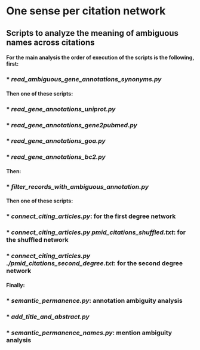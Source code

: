 # One sense per citation network

## Scripts to analyze the meaning of ambiguous names across citations

#### For the main analysis the order of execution of the scripts is the following, first:

### * *read_ambiguous_gene_annotations_synonyms.py*

#### Then one of these scripts:

### * *read_gene_annotations_uniprot.py*
### * *read_gene_annotations_gene2pubmed.py*
### * *read_gene_annotations_goa.py*
### * *read_gene_annotations_bc2.py*

#### Then:

### * *filter_records_with_ambiguous_annotation.py*

#### Then one of these scripts:

### * *connect_citing_articles.py*: for the first degree network
### * *connect_citing_articles.py pmid_citations_shuffled.txt*: for the shuffled network
### * *connect_citing_articles.py ./pmid_citations_second_degree.txt*: for the second degree network

#### Finally:

### * *semantic_permanence.py*: annotation ambiguity analysis

### * *add_title_and_abstract.py*

### * *semantic_permanence_names.py*: mention ambiguity analysis
